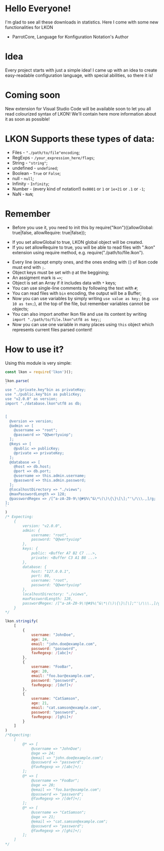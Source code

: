 # Hello Everyone!
I'm glad to see all these downloads in statistics.
Here I come with some new functionalities for LKON
- ParrotCore, Language for Konfiguration Notation's Author

# Idea
Every project starts with just a simple idea!
I came up with an idea to create easy-readable configuration language, with special abilities, so there it is!

# Coming soon
New extension for Visual Studio Code will be available soon to let you all read colourized syntax of LKON!
We'll contain here more information about it as soon as possible!

# LKON Supports these types of data:
- Files - `"./path/to/file"encoding`;
- RegExps - `/your_expression_here/flags`;
- String - `"string"`;
- undefined - `undefined`;
- Boolean - `True` or `False`;
- null - `null`;
- Infinity - `Infinity`;
- Number - (every kind of notation!) `0x0001` or `1` or `1e+21` or `.1` or `-1`;
- NaN - `NaN`;

# Remember
- Before you use it, you need to init this by require("lkon")({allowGlobal: true|false, allowRequire: true|false});
* If you set allowGlobal to true, LKON global object will be created.
* If you set allowRequire to true, you will be able to read files with ".lkon" extension using require method, e.g. require("./path/to/file.lkon").
- Every line (except empty ones, and the ones ending with `[`) of lkon code must end with `;`.
- Object keys must be set with `@` at the beggining;
- An assigment mark is `=>`;
- Object is set an Array if it includes data with `*` keys;
- You can use single-line comments by following the text with `#`;
- You can read files with `bin` encoding, the output will be a Buffer;
- Now you can use variables by simply writing `use value as key;` (e.g. `use 10 as ten;`), at the top of the file, but remember variables cannot be objects;
- You can also import another lkon file and use its content by writing `import "./path/to/file.lkon"utf8 as key;`;
- Now you can use one variable in many places using `this` object which represents current files parsed content!

# How to use it?
Using this module is very simple:
```js
const lkon = require('lkon')();

lkon.parse(
`
use "./private.key"bin as privateKey;
use "./public.key"bin as publicKey;
use "v2.0.0" as version;
import "./database.lkon"utf8 as db;


[
  @version => version;
  @admin => [
    @username => "root";
    @password => "Q@wertyuiop";
  ];
  @keys => [
    @public => publicKey;
    @private => privateKey;
  ];
  @database => [
    @host => db.host;
    @port => db.port;
    @username => this.admin.username;
    @password => this.admin.password;
  ];
  @localhostDirectory => "./views";
  @maxPasswordLength => 128;
  @passwordRegex => /[^a-zA-Z0-9\!@#$%\^&\*\(\)\{\}\[\];"'\/\\\.,]/g;
];
`
)
/* Expecting:
	{
		version: "v2.0.0",
		admin: {
			username: "root",
			password: "Q@wertyuiop"
		},
		keys: {
			public: <Buffer A7 B2 C7 ...>,
			private: <Buffer C3 A1 B8 ...>
		},
		database: {
			host: "127.0.0.1",
			port: 80,
			username: "root",
			password: "Q@wertyuiop"
		},
		localhostDirectory: "./views",
		maxPasswordLength: 128,
		passwordRegex: /[^a-zA-Z0-9\!@#$%\^&\*\(\)\{\}\[\];"'\/\\\.,]/g
	}
*/

lkon.stringify(
	[
		{
			username: "JohnDoe",
			age: 24,
			email: "john.doe@example.com",
			password: "password",
			favRegexp: /[abc]+/
		},
		{
			username: "FooBar",
			age: 20,
			email: "foo.bar@example.com",
			password: "password",
			favRegexp: /[def]+/
		},
		{
			username: "CatSamson",
			age: 21,
			email: "cat.samson@example.com",
			password: "password",
			favRegexp: /[ghi]+/
		}
	]
)
/*Expecting:
	[
		@* => [
			@username => "JohnDoe";
			@age => 24;
			@email => "john.doe@example.com";
			@password => "password";
			@favRegexp => /[abc]+/;
		];
		@* => [
			@username => "FooBar";
			@age => 20;
			@email => "foo.bar@example.com";
			@password => "password";
			@favRegexp => /[def]+/;
		];
		@* => [
			@username => "CatSamson";
			@age => 21;
			@email => "cat.samson@example.com";
			@password => "password";
			@favRegexp => /[ghi]+/;
		];
	]
*/
```